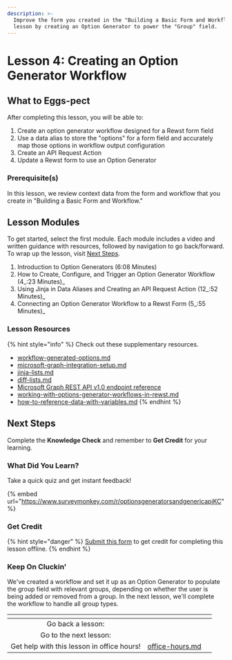 ```yaml
---
description: >-
  Improve the form you created in the "Building a Basic Form and Workflow"
  lesson by creating an Option Generator to power the "Group" field.
---
```


# Lesson 4: Creating an Option Generator Workflow

## **What to Eggs-pect**

After completing this lesson, you will be able to:

1. Create an option generator workflow designed for a Rewst form field&#x20;
2. Use a data alias to store the "options" for a form field and accurately map those options in workflow output configuration
3. Create an API Request Action&#x20;
4. Update a Rewst form to use an Option Generator

### **Prerequisite(s)**

In this lesson, we review context data from the form and workflow that you create in "Building a Basic Form and Workflow."

## Lesson Modules

To get started, select the first module. Each module includes a video and written guidance with resources, followed by navigation to go back/forward. To wrap up the lesson, visit [Next Steps](./#next-steps).

1. Introduction to Option Generators (6:08 Minutes)
2. How to Create, Configure, and Trigger an Option Generator Workflow (4_:23 Minutes)_
3. Using Jinja in Data Aliases and Creating an API Request Action (12_:52 Minutes)_
4. Connecting an Option Generator Workflow to a Rewst Form (5_:55 Minutes)_

### Lesson Resources

{% hint style="info" %}
Check out these supplementary resources.

* [workflow-generated-options.md](../../../documentation/workflows/workflow-generated-options.md "mention")
* [microsoft-graph-integration-setup.md](../../../documentation/integrations/cloud/microsoft-cloud-integration-bundle/microsoft-graph/microsoft-graph-integration-setup.md "mention")
* [jinja-lists.md](../../../documentation/jinja/use-cases-and-best-practices/jinja-lists.md "mention")
* [diff-lists.md](../../../documentation/workflows/actions-in-rewst/transform-actions/diff-lists.md "mention")
* [Microsoft Graph REST API v1.0 endpoint reference](https://learn.microsoft.com/en-us/graph/api/overview?view=graph-rest-1.0)
* [working-with-options-generator-workflows-in-rewst.md](../../electives/working-with-options-generator-workflows-in-rewst.md "mention")
* [how-to-reference-data-with-variables.md](../../electives/how-to-reference-data-with-variables.md "mention")
{% endhint %}

## Next Steps

Complete the **Knowledge Check** and remember to **Get Credit** for your learning.&#x20;

### What Did You Learn?

Take a quick quiz and get instant feedback!

{% embed url="https://www.surveymonkey.com/r/optionsgeneratorsandgenericapiKC" %}

### Get Credit

{% hint style="danger" %}
[Submit this form](https://app.rewst.io/form/cdeabeb5-7fcb-4695-8534-94af2bcb10f0) to get credit for completing this lesson offline.
{% endhint %}

### Keep On Cluckin'

We've created a workflow and set it up as an Option Generator to populate the group field with relevant groups, depending on whether the user is being added or removed from a group. In the next lesson, we'll complete the workflow to handle all group types.

<table data-card-size="large" data-column-title-hidden data-view="cards" data-full-width="false"><thead><tr><th align="center"></th><th align="center"></th><th data-hidden data-card-target data-type="content-ref"></th></tr></thead><tbody><tr><td align="center">Go back a lesson:</td><td align="center"></td><td></td></tr><tr><td align="center">Go to the next lesson:</td><td align="center"></td><td></td></tr><tr><td align="center">Get help with this lesson in office hours!</td><td align="center"><a data-mention href="../../office-hours.md">office-hours.md</a></td><td></td></tr></tbody></table>
